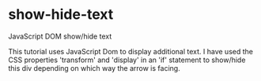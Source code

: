 # show-hide-text
JavaScript DOM show/hide text

This tutorial uses JavaScript Dom to display additional text. I have used the CSS properties 'transform' and 'display' in an 'if' statement to show/hide this div depending on which way the arrow is facing.
